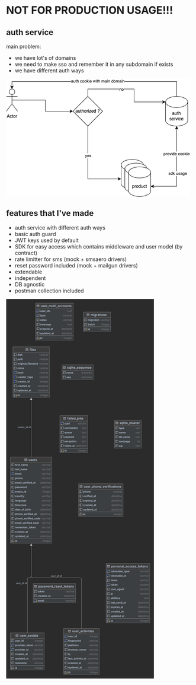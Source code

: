 # NOT FOR PRODUCTION USAGE!!!

## auth service
main problem:
- we have lot's of domains
- we need to make sso and remember it in any subdomain if exists
- we have different auth ways

![Principal Scheme](https://raw.githubusercontent.com/ekadesign/gibdd-test-task/main/user%20primitive%20way.png)

## features that I've made
- auth service with different auth ways
- basic auth guard
- JWT keys used by default
- SDK for easy access which contains middleware and user model (by contract)
- rate limitter for sms (mock + smsaero drivers)
- reset password included (mock + mailgun drivers)
- extendable
- independent
- DB agnostic
- postman collection included


![DB scheme](https://raw.githubusercontent.com/ekadesign/gibdd-test-task/main/main.png)



